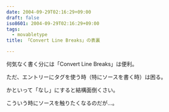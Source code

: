 ```yaml
---
date: 2004-09-29T02:16:29+09:00
draft: false
iso8601: 2004-09-29T02:16:29+09:00
tags:
  - movabletype
title: 「Convert Line Breaks」の表裏

---
```


何気なく書く分には「Convert Line Breaks」は便利。

ただ、エントリーにタグを使う時（特にソースを書く時）は困る。

かといって「なし」にすると結構面倒くさい。

こういう時にソースを触りたくなるのだが…。
